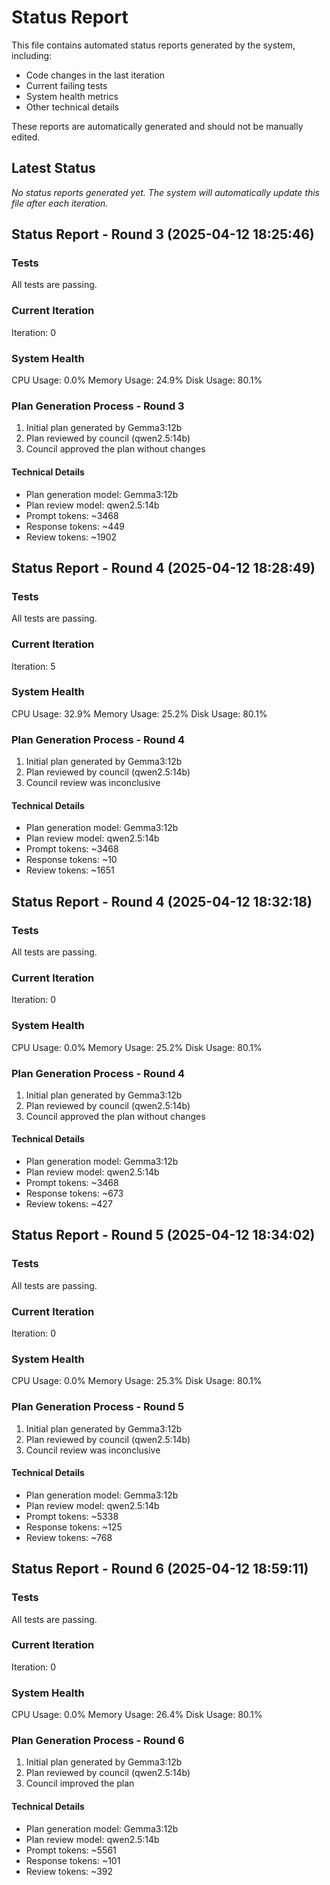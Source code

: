 # Status Report

This file contains automated status reports generated by the system, including:
- Code changes in the last iteration
- Current failing tests
- System health metrics
- Other technical details

These reports are automatically generated and should not be manually edited.

## Latest Status

*No status reports generated yet. The system will automatically update this file after each iteration.*

## Status Report - Round 3 (2025-04-12 18:25:46)

### Tests
All tests are passing.

### Current Iteration
Iteration: 0

### System Health
CPU Usage: 0.0%
Memory Usage: 24.9%
Disk Usage: 80.1%


### Plan Generation Process - Round 3
1. Initial plan generated by Gemma3:12b
2. Plan reviewed by council (qwen2.5:14b)
3. Council approved the plan without changes

#### Technical Details
- Plan generation model: Gemma3:12b
- Plan review model: qwen2.5:14b
- Prompt tokens: ~3468
- Response tokens: ~449
- Review tokens: ~1902


## Status Report - Round 4 (2025-04-12 18:28:49)

### Tests
All tests are passing.

### Current Iteration
Iteration: 5

### System Health
CPU Usage: 32.9%
Memory Usage: 25.2%
Disk Usage: 80.1%


### Plan Generation Process - Round 4
1. Initial plan generated by Gemma3:12b
2. Plan reviewed by council (qwen2.5:14b)
3. Council review was inconclusive

#### Technical Details
- Plan generation model: Gemma3:12b
- Plan review model: qwen2.5:14b
- Prompt tokens: ~3468
- Response tokens: ~10
- Review tokens: ~1651


## Status Report - Round 4 (2025-04-12 18:32:18)

### Tests
All tests are passing.

### Current Iteration
Iteration: 0

### System Health
CPU Usage: 0.0%
Memory Usage: 25.2%
Disk Usage: 80.1%


### Plan Generation Process - Round 4
1. Initial plan generated by Gemma3:12b
2. Plan reviewed by council (qwen2.5:14b)
3. Council approved the plan without changes

#### Technical Details
- Plan generation model: Gemma3:12b
- Plan review model: qwen2.5:14b
- Prompt tokens: ~3468
- Response tokens: ~673
- Review tokens: ~427


## Status Report - Round 5 (2025-04-12 18:34:02)

### Tests
All tests are passing.

### Current Iteration
Iteration: 0

### System Health
CPU Usage: 0.0%
Memory Usage: 25.3%
Disk Usage: 80.1%


### Plan Generation Process - Round 5
1. Initial plan generated by Gemma3:12b
2. Plan reviewed by council (qwen2.5:14b)
3. Council review was inconclusive

#### Technical Details
- Plan generation model: Gemma3:12b
- Plan review model: qwen2.5:14b
- Prompt tokens: ~5338
- Response tokens: ~125
- Review tokens: ~768


## Status Report - Round 6 (2025-04-12 18:59:11)

### Tests
All tests are passing.

### Current Iteration
Iteration: 0

### System Health
CPU Usage: 0.0%
Memory Usage: 26.4%
Disk Usage: 80.1%


### Plan Generation Process - Round 6
1. Initial plan generated by Gemma3:12b
2. Plan reviewed by council (qwen2.5:14b)
3. Council improved the plan

#### Technical Details
- Plan generation model: Gemma3:12b
- Plan review model: qwen2.5:14b
- Prompt tokens: ~5561
- Response tokens: ~101
- Review tokens: ~392

